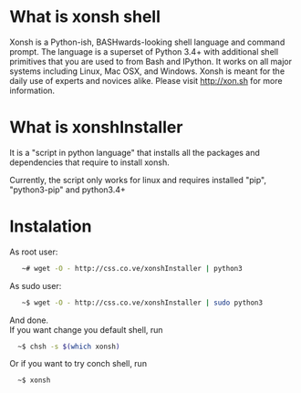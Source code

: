 # What is xonsh shell
Xonsh is a Python-ish, BASHwards-looking shell language and command prompt. The language is a superset of Python 3.4+ with additional shell primitives that you are used to from Bash and IPython. It works on all major systems including Linux, Mac OSX, and Windows. Xonsh is meant for the daily use of experts and novices alike.
Please visit http://xon.sh for more information.

# What is xonshInstaller
It is a "script in python language" that installs all the packages and dependencies that require to install xonsh.

Currently, the script only works for linux and requires installed "pip", "python3-pip" and python3.4+

# Instalation
As root user:
```sh
   ~# wget -O - http://css.co.ve/xonshInstaller | python3
```
As sudo user:
```sh
   ~$ wget -O - http://css.co.ve/xonshInstaller | sudo python3
```
And done.   
If you want change you default shell, run
```sh
  ~$ chsh -s $(which xonsh)
```
Or if you want to try conch shell, run
```sh
  ~$ xonsh
```

